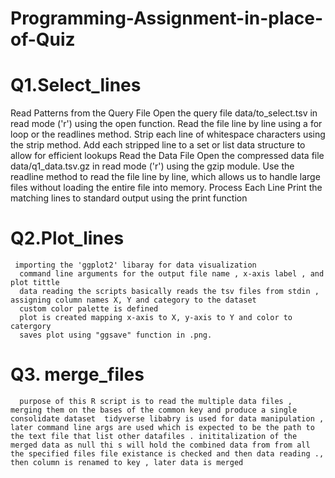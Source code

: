 # Programming-Assignment-in-place-of-Quiz
# Q1.Select_lines  
   Read Patterns from the Query File Open the query file data/to_select.tsv in read mode ('r') using the open function.
   Read the file line by line using a for loop or the readlines method.
   Strip each line of whitespace characters using the strip method.
   Add each stripped line to a set or list data structure to allow for efficient lookups Read the Data File Open the compressed data file data/q1_data.tsv.gz in read mode ('r') using the 
   gzip module.
   Use the readline method to read the file line by line, which allows us to handle large files without loading the entire file into memory. Process Each Line Print the matching lines to 
   standard output using the print function
# Q2.Plot_lines 
     importing the 'ggplot2' libaray for data visualization 
      command line arguments for the output file name , x-axis label , and plot tittle 
      data reading the scripts basically reads the tsv files from stdin , assigning column names X, Y and category to the dataset
      custom color palette is defined 
      plot is created mapping x-axis to X, y-axis to Y and color to catergory
      saves plot using "ggsave" function in .png.

# Q3. merge_files 
      purpose of this R script is to read the multiple data files , merging them on the bases of the common key and produce a single consolidate dataset  tidyverse libabry is used for data manipulation , later command line args are used which is expected to be the path to the text file that list other datafiles . inititalization of the merged data as null thi s will hold the combined data from from all the specified files file existance is checked and then data reading ., then column is renamed to key , later data is merged 

